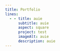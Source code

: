 ```yaml
---
title: Portfolio
lines:
  - - title: auie
      subtitle: auie
      aspect: square
      project: test
      imageAlt: auie
      description: auie
---
```

